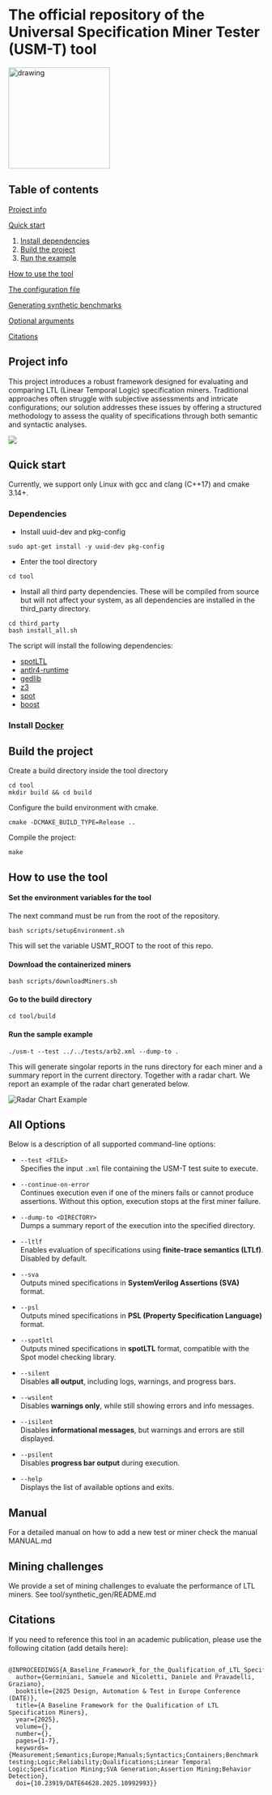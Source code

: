 
# The official repository of the Universal Specification Miner Tester (USM-T) tool
<img src="figures/icon.png" alt="drawing" width="200"/>

## Table of contents

[Project info](#project-info)

[Quick start](#quick-start)
1. [Install dependencies](#dependencies)
2. [Build the project](#build-the-project)
3. [Run the example](#run-the-example)

[How to use the tool](#how-to-use-the-tool)

[The configuration file](#the-configuration-file)

[Generating synthetic benchmarks](#generating-synthetic-benchmarks)

[Optional arguments](#optional-arguments)

[Citations](#citations)

## Project info

This project introduces a robust framework designed for evaluating and comparing LTL (Linear Temporal Logic) specification miners. Traditional approaches often struggle with subjective assessments and intricate configurations; our solution addresses these issues by offering a structured methodology to assess the quality of specifications through both semantic and syntactic analyses.

![](/figures/usmt_demo.gif)

## Quick start

Currently, we support only Linux with gcc and clang (C++17) and cmake 3.14+.

### Dependencies
* Install uuid-dev and pkg-config

```
sudo apt-get install -y uuid-dev pkg-config
```
* Enter the tool directory

```
cd tool
```

* Install all third party dependencies. These will be compiled from source but will not affect your system, as all dependencies are installed in the third_party directory.

```
cd third_party
bash install_all.sh
```

The script will install the following dependencies:
* [spotLTL](https://spot.lrde.epita.fr/install.html)
* [antlr4-runtime](https://www.antlr.org)
* [gedlib](https://dbblumenthal.github.io/gedlib/)
* [z3](https://github.com/Z3Prover/z3.git)
* [spot](https://github.com/Z3Prover/z3.git)
* [boost](https://archives.boost.io/release/1.83.0/source/boost_1_83_0.tar.gz)


### Install [Docker](https://docs.docker.com/engine/install/ubuntu/)

## Build the project

Create a build directory inside the tool directory

```
cd tool
mkdir build && cd build
```

Configure the build environment with cmake.

```
cmake -DCMAKE_BUILD_TYPE=Release ..
```

Compile the project:

```
make
```

## How to use the tool

#### Set the environment variables for the tool

The next command must be run from the root of the repository.

```
bash scripts/setupEnvironment.sh
```

This will set the variable USMT_ROOT to the root of this repo.

#### Download the containerized miners

```
bash scripts/downloadMiners.sh
```

#### Go to the build directory

```
cd tool/build
```

#### Run the sample example

```
./usm-t --test ../../tests/arb2.xml --dump-to .
```

This will generate singolar reports in the runs directory for each miner and a summary report in the current directory. Together with a radar chart. We report an example of the radar chart generated below. 

![Radar Chart Example](figures/sample_radar_chart.png)

## All Options

Below is a description of all supported command-line options:

- `--test <FILE>`  
  Specifies the input `.xml` file containing the USM-T test suite to execute.

- `--continue-on-error`  
  Continues execution even if one of the miners fails or cannot produce assertions. Without this option, execution stops at the first miner failure.

- `--dump-to <DIRECTORY>`  
  Dumps a summary report of the execution into the specified directory.

- `--ltlf`  
  Enables evaluation of specifications using **finite-trace semantics (LTLf)**. Disabled by default.

- `--sva`  
  Outputs mined specifications in **SystemVerilog Assertions (SVA)** format.

- `--psl`  
  Outputs mined specifications in **PSL (Property Specification Language)** format.

- `--spotltl`  
  Outputs mined specifications in **spotLTL** format, compatible with the Spot model checking library.

- `--silent`  
  Disables **all output**, including logs, warnings, and progress bars.

- `--wsilent`  
  Disables **warnings only**, while still showing errors and info messages.

- `--isilent`  
  Disables **informational messages**, but warnings and errors are still displayed.

- `--psilent`  
  Disables **progress bar output** during execution.

- `--help`  
  Displays the list of available options and exits.


## Manual
For a detailed manual on how to add a new test or miner check the manual MANUAL.md

## Mining challenges
We provide a set of mining challenges to evaluate the performance of LTL miners. See tool/synthetic_gen/README.md

## Citations

If you need to reference this tool in an academic publication, please use the following citation (add details here):

```

@INPROCEEDINGS{A_Baseline_Framework_for_the_Qualification_of_LTL_Specification_Miners2025,
  author={Germiniani, Samuele and Nicoletti, Daniele and Pravadelli, Graziano},
  booktitle={2025 Design, Automation & Test in Europe Conference (DATE)}, 
  title={A Baseline Framework for the Qualification of LTL Specification Miners}, 
  year={2025},
  volume={},
  number={},
  pages={1-7},
  keywords={Measurement;Semantics;Europe;Manuals;Syntactics;Containers;Benchmark testing;Logic;Reliability;Qualifications;Linear Temporal Logic;Specification Mining;SVA Generation;Assertion Mining;Behavior Detection},
  doi={10.23919/DATE64628.2025.10992993}}

```

